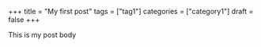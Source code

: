 +++
title = "My first post"
tags = ["tag1"]
categories = ["category1"]
draft = false
+++

This is my post body